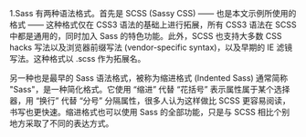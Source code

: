 1.Sass 有两种语法格式。首先是 SCSS (Sassy CSS) —— 也是本文示例所使用的格式 —— 这种格式仅在 CSS3 语法的基础上进行拓展，所有 CSS3 语法在 SCSS 中都是通用的，同时加入 Sass 的特色功能。此外，SCSS 也支持大多数 CSS hacks 写法以及浏览器前缀写法 (vendor-specific syntax)，以及早期的 IE 滤镜写法。这种格式以 .scss 作为拓展名。

另一种也是最早的 Sass 语法格式，被称为缩进格式 (Indented Sass) 通常简称 "Sass"，是一种简化格式。它使用 “缩进” 代替 “花括号” 表示属性属于某个选择器，用 “换行” 代替 “分号” 分隔属性，很多人认为这样做比 SCSS 更容易阅读，书写也更快速。缩进格式也可以使用 Sass 的全部功能，只是与 SCSS 相比个别地方采取了不同的表达方式。